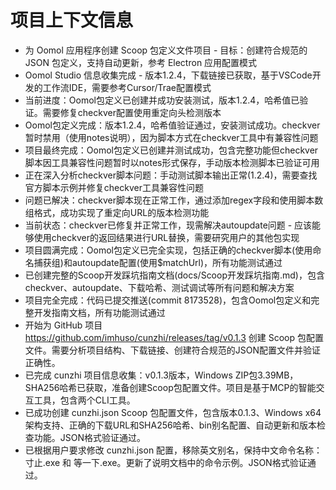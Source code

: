# 项目上下文信息

- 为 Oomol 应用程序创建 Scoop 包定义文件项目 - 目标：创建符合规范的 JSON 包定义，支持自动更新，参考 Electron 应用配置模式
- Oomol Studio 信息收集完成 - 版本1.2.4，下载链接已获取，基于VSCode开发的工作流IDE，需要参考Cursor/Trae配置模式
- 当前进度：Oomol包定义已创建并成功安装测试，版本1.2.4，哈希值已验证。需要修复checkver配置使用重定向头检测版本
- Oomol包定义完成：版本1.2.4，哈希值验证通过，安装测试成功。checkver暂时禁用（使用notes说明），因为脚本方式在checkver工具中有兼容性问题
- 项目最终完成：Oomol包定义已创建并测试成功，包含完整功能但checkver脚本因工具兼容性问题暂时以notes形式保存，手动版本检测脚本已验证可用
- 正在深入分析checkver脚本问题：手动测试脚本输出正常(1.2.4)，需要查找官方脚本示例并修复checkver工具兼容性问题
- 问题已解决：checkver脚本现在正常工作，通过添加regex字段和使用脚本数组格式，成功实现了重定向URL的版本检测功能
- 当前状态：checkver已修复并正常工作，现需解决autoupdate问题 - 应该能够使用checkver的返回结果进行URL替换，需要研究用户的其他包实现
- 项目圆满完成：Oomol包定义已完全实现，包括正确的checkver脚本(使用命名捕获组)和autoupdate配置(使用$matchUrl)，所有功能测试通过
- 已创建完整的Scoop开发踩坑指南文档(docs/Scoop开发踩坑指南.md)，包含checkver、autoupdate、下载哈希、测试调试等所有问题和解决方案
- 项目完全完成：代码已提交推送(commit 8173528)，包含Oomol包定义和完整开发指南文档，所有功能测试通过
- 开始为 GitHub 项目 https://github.com/imhuso/cunzhi/releases/tag/v0.1.3 创建 Scoop 包配置文件。需要分析项目结构、下载链接、创建符合规范的JSON配置文件并验证正确性。
- 已完成 cunzhi 项目信息收集：v0.1.3版本，Windows ZIP包3.39MB，SHA256哈希已获取，准备创建Scoop包配置文件。项目是基于MCP的智能交互工具，包含两个CLI工具。
- 已成功创建 cunzhi.json Scoop 包配置文件，包含版本0.1.3、Windows x64架构支持、正确的下载URL和SHA256哈希、bin别名配置、自动更新和版本检查功能。JSON格式验证通过。
- 已根据用户要求修改 cunzhi.json 配置，移除英文别名，保持中文命令名称：寸止.exe 和 等一下.exe。更新了说明文档中的命令示例。JSON格式验证通过。
